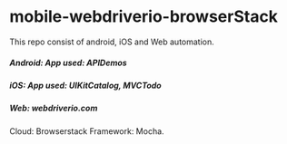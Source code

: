 # mobile-webdriverio-browserStack

This repo consist of android, iOS and Web automation.

##### Android: App used:  APIDemos
##### iOS: App used:  UIKitCatalog, MVCTodo
##### Web: webdriverio.com

Cloud: Browserstack
Framework: Mocha.



